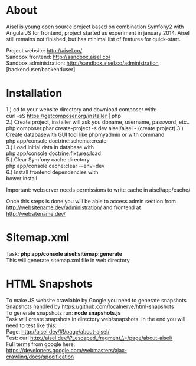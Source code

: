 About
========================

Aisel is young open source project based on combination Symfony2 with AngularJS for frontend, project started as experiment in january 2014.
Aisel still remains not finished, but has minimal list of features for quick-start.<br/>

Project website: http://aisel.co/<br/>
Sandbox frontend: http://sandbox.aisel.co/<br/>
Sandbox administration: http://sandbox.aisel.co/administration [backenduser/backenduser]

Installation
========================

1.) cd to your website directory and download composer with:  <br/>
curl -sS https://getcomposer.org/installer | php<br/>
2.) Create project, installer will ask you dbname, username, password, etc.. <br/>
php composer.phar create-project -s dev aisel/aisel - (create project)
3.) Create databasewith GUI tool like phpmyadmin or with command<br/>
php app/console doctrine:schema:create<br/>
3.) Load initial data in database with<br/>
php app/console doctrine:fixtures:load<br/>
5.) Clear Symfony cache directory<br/>
php app/console cache:clear --env=dev<br/>
6.) Install frontend dependencies with<br/>
bower install<br/>

Important: webserver needs permissions to write cache in aisel/app/cache/<br/>

Once this steps is done you will be able to access admin section from http://websitename.dev/administration/
and frontend at http://websitename.dev/

Sitemap.xml
========================
Task: <b>php app/console aisel:sitemap:generate</b><br/>
This will generate sitemap.xml file in web directory<br/>

HTML Snapshots
========================
To make JS website crawlable by Google you need to generate snapshots
Snapshots handled by https://github.com/localnerve/html-snapshots<br/>
To generate snapshots run: <b>node snapshots.js</b><br/>
Task will create snapshots in directory web/snapshots. In the end you will need to test like this:<br/>
Page: http://aisel.dev/#!/page/about-aisel/<br/>
Test: curl http://aisel.dev/\?_escaped_fragment_\=/page/about-aisel/<br/>
Full terms from google here: https://developers.google.com/webmasters/ajax-crawling/docs/specification


